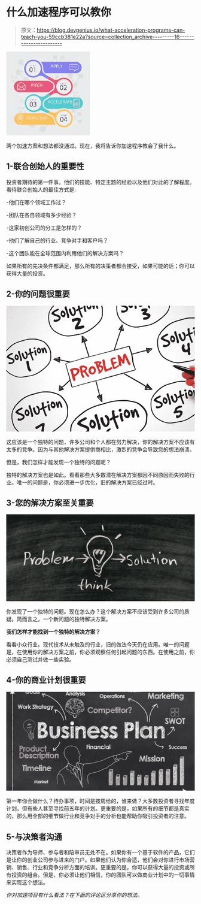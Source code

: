 # 什么加速程序可以教你

> 原文：<https://blog.devgenius.io/what-acceleration-programs-can-teach-you-59ccb381e22a?source=collection_archive---------16----------------------->

![](img/4acd593e2bfc429c45cc258c92312c1b.png)

两个加速方案和想法都没通过。现在，我将告诉你加速程序教会了我什么。

## 1-联合创始人的重要性

投资者期待的第一件事。他们的技能、特定主题的经验以及他们对此的了解程度。看待联合创始人的最佳方式是:

-他们在哪个领域工作过？

-团队在各自领域有多少经验？

-这家初创公司的分工是怎样的？

-他们了解自己的行业、竞争对手和客户吗？

-这个团队能在全球范围内利用他们的解决方案吗？

如果所有的先决条件都满足，那么所有的决策者都会接受，如果可能的话；你可以获得大量的投资。

## 2-你的问题很重要

![](img/9ca6a62949dd1841832e88b389b2b7d9.png)

这应该是一个独特的问题，许多公司和个人都在努力解决，你的解决方案不应该有太多的竞争。因为与其他解决方案提供商相比，激烈的竞争会导致您的想法崩溃。

但是，我们怎样才能发现一个独特的问题呢？

独特的解决方案也是如此。看看那些大多数潜在解决方案都因不同原因而失败的行业。唯一的问题是，你必须进一步优化，旧的解决方案已经过时。

## 3-您的解决方案至关重要

![](img/a1c20629fa421a13e45ae04587464c34.png)

你发现了一个独特的问题。现在怎么办？这个解决方案不应该受到许多公司的质疑。简而言之，一个新问题的独特解决方案。

**我们怎样才能找到一个独特的解决方案？**

看看小众行业。现代技术从未触及的行业，旧的做法今天仍在应用。唯一的问题是，在使用你的解决方案之前，你必须观察任何引起问题的东西。在使用之前，你必须自己测试并做一些实验。

## 4-你的商业计划很重要

![](img/3c2d35309ac527a3fbbd5bc1a0aab2c6.png)

第一年你会做什么？待办事项，时间是按周给的，谁来做？大多数投资者寻找年度计划，但有些人甚至寻找前五年的计划。更重要的是，如果所有的细节都是真实的，那么用全部的细节做行业和竞争对手的分析也能帮助你吸引投资者的注意。

## 5-与决策者沟通

决策者作为导师、参与者和陪审员无处不在。如果你有一个基于软件的产品，它们是让你的创业公司参与进来的门户。如果他们认为你合适，他们会对你进行市场营销、销售、行业和竞争分析方面的培训。更重要的是，你可以获得大量的投资或所有投资的组合。但是，你必须让他们相信，你的团队可以做商业计划中的一切事情来实现这个想法。

*你对加速项目有什么看法？在下面的评论区分享你的想法。*